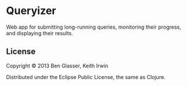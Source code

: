 # Queryizer

Web app for submitting long-running queries, monitoring their
progress, and displaying their results.

## License

Copyright &copy; 2013 Ben Glasser, Keith Irwin

Distributed under the Eclipse Public License, the same as Clojure.
